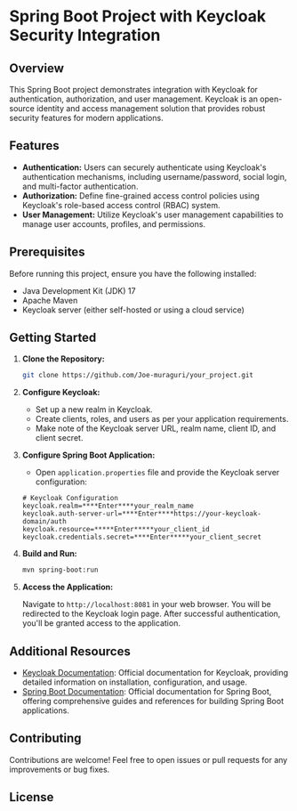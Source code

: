 # Spring Boot Project with Keycloak Security Integration

## Overview

This Spring Boot project demonstrates integration with Keycloak for authentication, authorization, and user management. Keycloak is an open-source identity and access management solution that provides robust security features for modern applications.

## Features

- **Authentication:** Users can securely authenticate using Keycloak's authentication mechanisms, including username/password, social login, and multi-factor authentication.
- **Authorization:** Define fine-grained access control policies using Keycloak's role-based access control (RBAC) system.
- **User Management:** Utilize Keycloak's user management capabilities to manage user accounts, profiles, and permissions.

## Prerequisites

Before running this project, ensure you have the following installed:

- Java Development Kit (JDK) 17
- Apache Maven
- Keycloak server (either self-hosted or using a cloud service)

## Getting Started

1. **Clone the Repository:**

    ```bash
    git clone https://github.com/Joe-muraguri/your_project.git
    ```

2. **Configure Keycloak:**

    - Set up a new realm in Keycloak.
    - Create clients, roles, and users as per your application requirements.
    - Make note of the Keycloak server URL, realm name, client ID, and client secret.

3. **Configure Spring Boot Application:**

    - Open `application.properties` file and provide the Keycloak server configuration:

    ```properties
    # Keycloak Configuration
    keycloak.realm=****Enter****your_realm_name
    keycloak.auth-server-url=****Enter****https://your-keycloak-domain/auth
    keycloak.resource=*****Enter*****your_client_id
    keycloak.credentials.secret=****Enter*****your_client_secret
    ```

4. **Build and Run:**

    ```bash
    mvn spring-boot:run
    ```

5. **Access the Application:**

    Navigate to `http://localhost:8081` in your web browser. You will be redirected to the Keycloak login page. After successful authentication, you'll be granted access to the application.

## Additional Resources

- [Keycloak Documentation](https://www.keycloak.org/documentation.html): Official documentation for Keycloak, providing detailed information on installation, configuration, and usage.
- [Spring Boot Documentation](https://docs.spring.io/spring-boot/docs/current/reference/html/index.html): Official documentation for Spring Boot, offering comprehensive guides and references for building Spring Boot applications.

## Contributing

Contributions are welcome! Feel free to open issues or pull requests for any improvements or bug fixes.

## License


